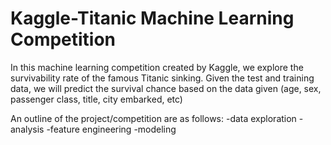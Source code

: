 # Kaggle-Titanic Machine Learning Competition

In this machine learning competition created by Kaggle, we explore the survivability rate of the famous Titanic sinking. Given the test and training data, we will predict the survival chance based on the data given (age, sex, passenger class, title, city embarked, etc)

An outline of the project/competition are as follows:
-data exploration
-analysis
-feature engineering
-modeling
